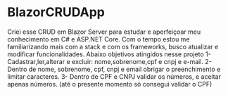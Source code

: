 # BlazorCRUDApp

Criei esse CRUD em Blazor Server para estudar e aperfeiçoar meu conhecimento em C# e ASP.NET Core.
Com o tempo estou me familiarizando mais com a stack e com os frameworks, busco atualizar e modificar funcionalidades. 
Abaixo objetivos atingidos nesse projeto
1- Cadastrar,ler,alterar e excluir: nome,sobrenome,cpf e cnpj e e-mail.
2- Dentro de nome, sobrenome, cpf, cnpj e email obrigar o preenchimento e limitar caracteres.
3- Dentro de CPF e CNPJ validar os números, e aceitar apenas números. (até o presente momento só consegui validar o CPF)
